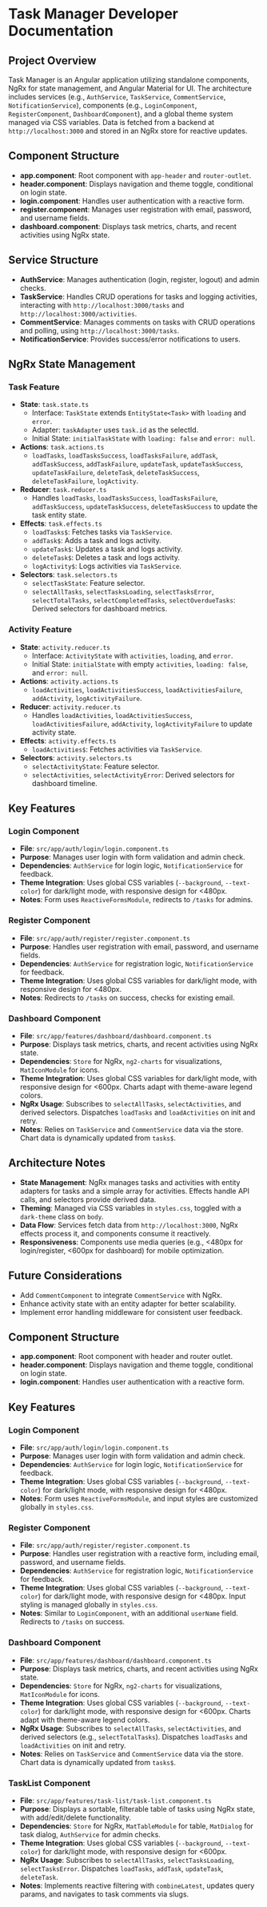 # Task Manager Developer Documentation

## Project Overview

Task Manager is an Angular application utilizing standalone components, NgRx for state management, and Angular Material for UI. The architecture includes services (e.g., `AuthService`, `TaskService`, `CommentService`, `NotificationService`), components (e.g., `LoginComponent`, `RegisterComponent`, `DashboardComponent`), and a global theme system managed via CSS variables. Data is fetched from a backend at `http://localhost:3000` and stored in an NgRx store for reactive updates.

## Component Structure

- **app.component**: Root component with `app-header` and `router-outlet`.
- **header.component**: Displays navigation and theme toggle, conditional on login state.
- **login.component**: Handles user authentication with a reactive form.
- **register.component**: Manages user registration with email, password, and username fields.
- **dashboard.component**: Displays task metrics, charts, and recent activities using NgRx state.

## Service Structure

- **AuthService**: Manages authentication (login, register, logout) and admin checks.
- **TaskService**: Handles CRUD operations for tasks and logging activities, interacting with `http://localhost:3000/tasks` and `http://localhost:3000/activities`.
- **CommentService**: Manages comments on tasks with CRUD operations and polling, using `http://localhost:3000/tasks`.
- **NotificationService**: Provides success/error notifications to users.

## NgRx State Management

### Task Feature

- **State**: `task.state.ts`
  - Interface: `TaskState` extends `EntityState<Task>` with `loading` and `error`.
  - Adapter: `taskAdapter` uses `task.id` as the selectId.
  - Initial State: `initialTaskState` with `loading: false` and `error: null`.
- **Actions**: `task.actions.ts`
  - `loadTasks`, `loadTasksSuccess`, `loadTasksFailure`, `addTask`, `addTaskSuccess`, `addTaskFailure`, `updateTask`, `updateTaskSuccess`, `updateTaskFailure`, `deleteTask`, `deleteTaskSuccess`, `deleteTaskFailure`, `logActivity`.
- **Reducer**: `task.reducer.ts`
  - Handles `loadTasks`, `loadTasksSuccess`, `loadTasksFailure`, `addTaskSuccess`, `updateTaskSuccess`, `deleteTaskSuccess` to update the task entity state.
- **Effects**: `task.effects.ts`
  - `loadTasks$`: Fetches tasks via `TaskService`.
  - `addTask$`: Adds a task and logs activity.
  - `updateTask$`: Updates a task and logs activity.
  - `deleteTask$`: Deletes a task and logs activity.
  - `logActivity$`: Logs activities via `TaskService`.
- **Selectors**: `task.selectors.ts`
  - `selectTaskState`: Feature selector.
  - `selectAllTasks`, `selectTasksLoading`, `selectTasksError`, `selectTotalTasks`, `selectCompletedTasks`, `selectOverdueTasks`: Derived selectors for dashboard metrics.

### Activity Feature

- **State**: `activity.reducer.ts`
  - Interface: `ActivityState` with `activities`, `loading`, and `error`.
  - Initial State: `initialState` with empty `activities`, `loading: false`, and `error: null`.
- **Actions**: `activity.actions.ts`
  - `loadActivities`, `loadActivitiesSuccess`, `loadActivitiesFailure`, `addActivity`, `logActivityFailure`.
- **Reducer**: `activity.reducer.ts`
  - Handles `loadActivities`, `loadActivitiesSuccess`, `loadActivitiesFailure`, `addActivity`, `logActivityFailure` to update activity state.
- **Effects**: `activity.effects.ts`
  - `loadActivities$`: Fetches activities via `TaskService`.
- **Selectors**: `activity.selectors.ts`
  - `selectActivityState`: Feature selector.
  - `selectActivities`, `selectActivityError`: Derived selectors for dashboard timeline.

## Key Features

### Login Component

- **File**: `src/app/auth/login/login.component.ts`
- **Purpose**: Manages user login with form validation and admin check.
- **Dependencies**: `AuthService` for login logic, `NotificationService` for feedback.
- **Theme Integration**: Uses global CSS variables (`--background`, `--text-color`) for dark/light mode, with responsive design for <480px.
- **Notes**: Form uses `ReactiveFormsModule`, redirects to `/tasks` for admins.

### Register Component

- **File**: `src/app/auth/register/register.component.ts`
- **Purpose**: Handles user registration with email, password, and username fields.
- **Dependencies**: `AuthService` for registration logic, `NotificationService` for feedback.
- **Theme Integration**: Uses global CSS variables for dark/light mode, with responsive design for <480px.
- **Notes**: Redirects to `/tasks` on success, checks for existing email.

### Dashboard Component

- **File**: `src/app/features/dashboard/dashboard.component.ts`
- **Purpose**: Displays task metrics, charts, and recent activities using NgRx state.
- **Dependencies**: `Store` for NgRx, `ng2-charts` for visualizations, `MatIconModule` for icons.
- **Theme Integration**: Uses global CSS variables for dark/light mode, with responsive design for <600px. Charts adapt with theme-aware legend colors.
- **NgRx Usage**: Subscribes to `selectAllTasks`, `selectActivities`, and derived selectors. Dispatches `loadTasks` and `loadActivities` on init and retry.
- **Notes**: Relies on `TaskService` and `CommentService` data via the store. Chart data is dynamically updated from `tasks$`.

## Architecture Notes

- **State Management**: NgRx manages tasks and activities with entity adapters for tasks and a simple array for activities. Effects handle API calls, and selectors provide derived data.
- **Theming**: Managed via CSS variables in `styles.css`, toggled with a `dark-theme` class on `body`.
- **Data Flow**: Services fetch data from `http://localhost:3000`, NgRx effects process it, and components consume it reactively.
- **Responsiveness**: Components use media queries (e.g., <480px for login/register, <600px for dashboard) for mobile optimization.

## Future Considerations

- Add `CommentComponent` to integrate `CommentService` with NgRx.
- Enhance activity state with an entity adapter for better scalability.
- Implement error handling middleware for consistent user feedback.

## Component Structure

- **app.component**: Root component with header and router outlet.
- **header.component**: Displays navigation and theme toggle, conditional on login state.
- **login.component**: Handles user authentication with a reactive form.

## Key Features

### Login Component

- **File**: `src/app/auth/login/login.component.ts`
- **Purpose**: Manages user login with form validation and admin check.
- **Dependencies**: `AuthService` for login logic, `NotificationService` for feedback.
- **Theme Integration**: Uses global CSS variables (`--background`, `--text-color`) for dark/light mode, with responsive design for <480px.
- **Notes**: Form uses `ReactiveFormsModule`, and input styles are customized globally in `styles.css`.

### Register Component

- **File**: `src/app/auth/register/register.component.ts`
- **Purpose**: Handles user registration with a reactive form, including email, password, and username fields.
- **Dependencies**: `AuthService` for registration logic, `NotificationService` for feedback.
- **Theme Integration**: Uses global CSS variables (`--background`, `--text-color`) for dark/light mode, with responsive design for <480px. Input styling is managed globally in `styles.css`.
- **Notes**: Similar to `LoginComponent`, with an additional `userName` field. Redirects to `/tasks` on success.

### Dashboard Component

- **File**: `src/app/features/dashboard/dashboard.component.ts`
- **Purpose**: Displays task metrics, charts, and recent activities using NgRx state.
- **Dependencies**: `Store` for NgRx, `ng2-charts` for visualizations, `MatIconModule` for icons.
- **Theme Integration**: Uses global CSS variables (`--background`, `--text-color`) for dark/light mode, with responsive design for <600px. Charts adapt with theme-aware legend colors.
- **NgRx Usage**: Subscribes to `selectAllTasks`, `selectActivities`, and derived selectors (e.g., `selectTotalTasks`). Dispatches `loadTasks` and `loadActivities` on init and retry.
- **Notes**: Relies on `TaskService` and `CommentService` data via the store. Chart data is dynamically updated from `tasks$`.

### TaskList Component

- **File**: `src/app/features/task-list/task-list.component.ts`
- **Purpose**: Displays a sortable, filterable table of tasks using NgRx state, with add/edit/delete functionality.
- **Dependencies**: `Store` for NgRx, `MatTableModule` for table, `MatDialog` for task dialog, `AuthService` for admin checks.
- **Theme Integration**: Uses global CSS variables (`--background`, `--text-color`) for dark/light mode, with responsive design for <600px.
- **NgRx Usage**: Subscribes to `selectAllTasks`, `selectTasksLoading`, `selectTasksError`. Dispatches `loadTasks`, `addTask`, `updateTask`, `deleteTask`.
- **Notes**: Implements reactive filtering with `combineLatest`, updates query params, and navigates to task comments via slugs.
